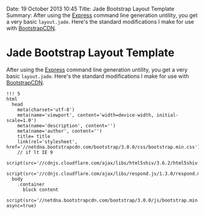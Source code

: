 Date: 19 October 2013 10:45
Title: Jade Bootstrap Layout Template
Summary: After using the [Express](/express) command line generation untility, you get a very basic `layout.jade`. Here's the standard modifications I make for use with [BootstrapCDN](http://www.bootstrapcdn.com/).

# Jade Bootstrap Layout Template

After using the [Express](/express) command line generation untility, you get a very basic `layout.jade`. Here's the standard modifications I make for use with [BootstrapCDN](http://www.bootstrapcdn.com/).

    !!! 5
    html
      head
        meta(charset='utf-8')
        meta(name='viewport', content='width=device-width, initial-scale=1.0')
        meta(name='description', content='')
        meta(name='author', content='')
        title= title
        link(rel='stylesheet', href='//netdna.bootstrapcdn.com/bootstrap/3.0.0/css/bootstrap.min.css')
        // if lt IE 9
          script(src='//cdnjs.cloudflare.com/ajax/libs/html5shiv/3.6.2/html5shiv.min.js')
          script(src='//cdnjs.cloudflare.com/ajax/libs/respond.js/1.3.0/respond.min.js')
      body
        .container
          block content
        script(src='//netdna.bootstrapcdn.com/bootstrap/3.0.0/js/bootstrap.min.js', async=true)
